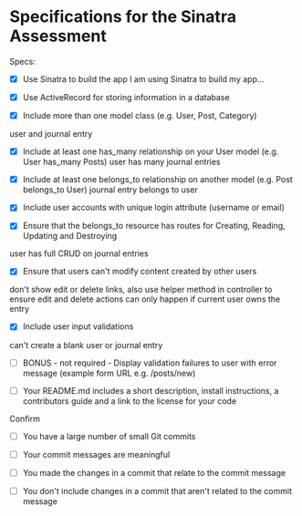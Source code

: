 # Specifications for the Sinatra Assessment

Specs:

- [x] Use Sinatra to build the app
  I am using Sinatra to build my app...

- [x] Use ActiveRecord for storing information in a database
- [x] Include more than one model class (e.g. User, Post, Category)

user and journal entry

- [x] Include at least one has_many relationship on your User model (e.g. User has_many Posts)
user has many journal entries

- [x] Include at least one belongs_to relationship on another model (e.g. Post belongs_to User)
journal entry belongs to user

- [x] Include user accounts with unique login attribute (username or email)

- [x] Ensure that the belongs_to resource has routes for Creating, Reading, Updating and Destroying

user has full CRUD on journal entries

- [x] Ensure that users can't modify content created by other users

don't show edit or delete links, also use helper method in controller to ensure edit and delete actions can only happen if current user owns the entry

- [x] Include user input validations

can't create a blank user or journal entry

- [ ] BONUS - not required - Display validation failures to user with error message (example form URL e.g. /posts/new)

- [ ] Your README.md includes a short description, install instructions, a contributors guide and a link to the license for your code

Confirm

- [ ] You have a large number of small Git commits

- [ ] Your commit messages are meaningful

- [ ] You made the changes in a commit that relate to the commit message

- [ ] You don't include changes in a commit that aren't related to the commit message

